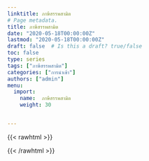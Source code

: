```yaml
---
linktitle: ภาษีสรรพสามิต
# Page metadata.
title: ภาษีสรรพสามิต
date: "2020-05-18T00:00:00Z"
lastmod: "2020-05-18T00:00:00Z"
draft: false  # Is this a draft? true/false
toc: false 
type: series  
tags: ["ภาษีสรรพสามิต"]
categories: ["การนำเข้า"]
authors: ["admin"]
menu:
  import:
    name:  ภาษีสรรพสามิต
    weight: 30


---
```

{{< rawhtml >}}
<script> 
  location.replace("/KM/customs/pages/import/excise/intro")  
</script>
{{< /rawhtml >}}



